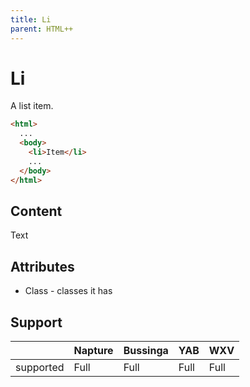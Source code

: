 ```yaml
---
title: Li
parent: HTML++
---
```

# Li
A list item.

```html
<html>
  ...
  <body>
    <li>Item</li>
    ...
  </body>
</html>
```

## Content
Text

## Attributes
- Class - classes it has

## Support

|           | Napture | Bussinga | YAB  | WXV  |
| --------- | ------- | -------- | ---- | ---- |
| supported | Full    | Full     | Full | Full |